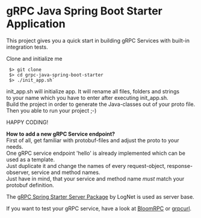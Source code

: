 # gRPC Java Spring Boot Starter Application

This project gives you a quick start in building gRPC Services with built-in integration tests.

Clone and initialize me
   ```
    $> git clone 
    $> cd grpc-java-spring-boot-starter
    $> ./init_app.sh`
   ```

init_app.sh will initialize app. It will rename all files, folders and strings  
to your name which you have to enter after executing init_app.sh.  
Build the project in order to generate the Java-classes out of your proto file.  
Then you able to run your project ;-)  

HAPPY CODING!

**How to add a new gRPC Service endpoint?**  
First of all, get familiar with protobuf-files and adjust the proto to your needs.  
One gRPC service endpoint 'hello' is already implemented which can be used as a template.  
Just duplicate it and change the names of every request-object, response-observer, service and method names.  
Just have in mind, that your service and method name *must* match your protobuf definition.  

The [gRPC Spring Starter Server Package](https://github.com/LogNet/grpc-spring-boot-starter/tree/master/grpc-spring-boot-starter) by LogNet
is used as server base.  

If you want to test your gRPC service, have a look at [BloomRPC](https://github.com/uw-labs/bloomrpc) or [grpcurl](https://github.com/fullstorydev/grpcurl).